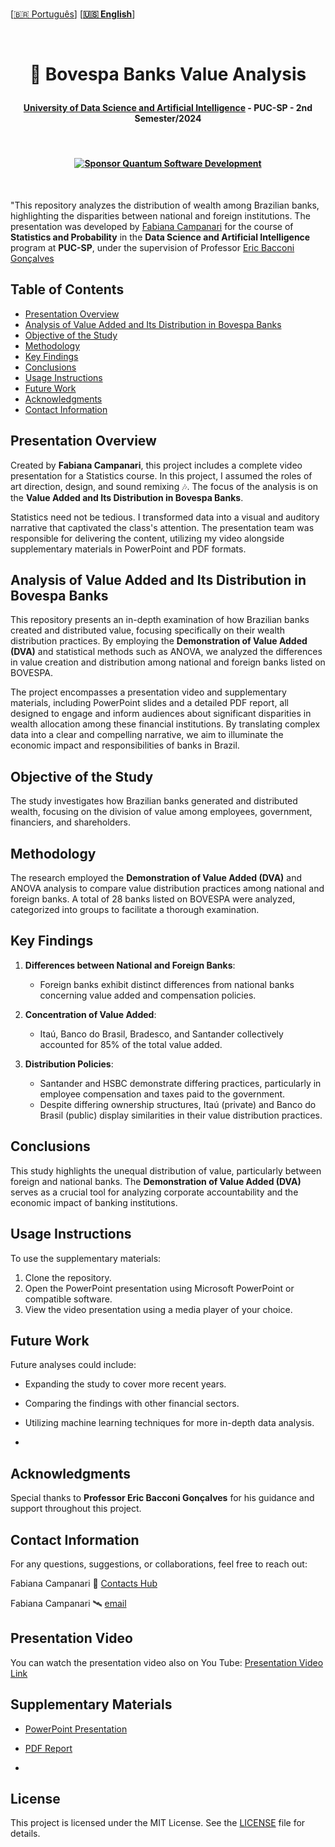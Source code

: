 <br>

 \[[🇧🇷 Português](README.pt_BR.md)\] \[**[🇺🇸 English](README.md)**\]

 <br>

  <!--  START HEADER  -->   

  # <p align="center"> 🏦 Bovespa Banks Value Analysis
  #### <p align="center"> [University of Data Science and Artificial Intelligence]() - PUC-SP - 2nd Semester/2024

<br>


#### <p align="center"> [![Sponsor Quantum Software Development](https://img.shields.io/badge/Sponsor-Quantum%20Software%20Development-brightgreen?logo=GitHub)](https://github.com/sponsors/Quantum-Software-Development)

<br>

"This repository analyzes the distribution of wealth among Brazilian banks, highlighting the disparities between national and foreign institutions. The presentation was developed by [Fabiana Campanari](https://github.com/FabianaCampanari) for the course of **Statistics and Probability** in the **Data Science and Artificial Intelligence** program at **PUC-SP**, under the supervision of Professor [Eric Bacconi Gonçalves](https://www.linkedin.com/in/eric-bacconi-423137/)


## Table of Contents
- [Presentation Overview](#presentation-overview)
- [Analysis of Value Added and Its Distribution in Bovespa Banks](#analysis-of-value-added-and-its-distribution-in-bovespa-banks)
- [Objective of the Study](#objective-of-the-study)
- [Methodology](#methodology)
- [Key Findings](#key-findings)
- [Conclusions](#conclusions)
- [Usage Instructions](#usage-instructions)
- [Future Work](#future-work)
- [Acknowledgments](#acknowledgments)
- [Contact Information](#contact-information)

## Presentation Overview

Created by **Fabiana Campanari**, this project includes a complete video presentation for a Statistics course. In this project, I assumed the roles of art direction, design, and sound remixing 🎶. The focus of the analysis is on the **Value Added and Its Distribution in Bovespa Banks**.

Statistics need not be tedious. I transformed data into a visual and auditory narrative that captivated the class's attention. The presentation team was responsible for delivering the content, utilizing my video alongside supplementary materials in PowerPoint and PDF formats.



## Analysis of Value Added and Its Distribution in Bovespa Banks

This repository presents an in-depth examination of how Brazilian banks created and distributed value, focusing specifically on their wealth distribution practices. By employing the **Demonstration of Value Added (DVA)** and statistical methods such as ANOVA, we analyzed the differences in value creation and distribution among national and foreign banks listed on BOVESPA.

The project encompasses a presentation video and supplementary materials, including PowerPoint slides and a detailed PDF report, all designed to engage and inform audiences about significant disparities in wealth allocation among these financial institutions. By translating complex data into a clear and compelling narrative, we aim to illuminate the economic impact and responsibilities of banks in Brazil.




## Objective of the Study

The study investigates how Brazilian banks generated and distributed wealth, focusing on the division of value among employees, government, financiers, and shareholders.

## Methodology
The research employed the **Demonstration of Value Added (DVA)** and ANOVA analysis to compare value distribution practices among national and foreign banks. A total of 28 banks listed on BOVESPA were analyzed, categorized into groups to facilitate a thorough examination.



## Key Findings
1. **Differences between National and Foreign Banks**:
   - Foreign banks exhibit distinct differences from national banks concerning value added and compensation policies.
   
2. **Concentration of Value Added**:
   - Itaú, Banco do Brasil, Bradesco, and Santander collectively accounted for 85% of the total value added.
   
3. **Distribution Policies**:
   - Santander and HSBC demonstrate differing practices, particularly in employee compensation and taxes paid to the government.
   - Despite differing ownership structures, Itaú (private) and Banco do Brasil (public) display similarities in their value distribution practices.



## Conclusions
This study highlights the unequal distribution of value, particularly between foreign and national banks. The **Demonstration of Value Added (DVA)** serves as a crucial tool for analyzing corporate accountability and the economic impact of banking institutions.



## Usage Instructions

To use the supplementary materials:
1. Clone the repository.
2. Open the PowerPoint presentation using Microsoft PowerPoint or compatible software.
3. View the video presentation using a media player of your choice.




## Future Work

Future analyses could include:
- Expanding the study to cover more recent years.
- Comparing the findings with other financial sectors.
- Utilizing machine learning techniques for more in-depth data analysis.

- 

## Acknowledgments

Special thanks to **Professor Eric Bacconi Gonçalves** for his guidance and support throughout this project.




## Contact Information

For any questions, suggestions, or collaborations, feel free to reach out:

Fabiana Campanari 🚀 [Contacts Hub](https://linktr.ee/fabianacampanari)

Fabiana Campanari 🛰️ [email](mailto:fabicampanari@proton.me)
 

## Presentation Video

You can watch the presentation video also on You Tube: [Presentation Video Link](#)




## Supplementary Materials

- [PowerPoint Presentation](#)
- [PDF Report](#)

- 

## License

This project is licensed under the MIT License. See the [LICENSE](LICENSE) file for details.

